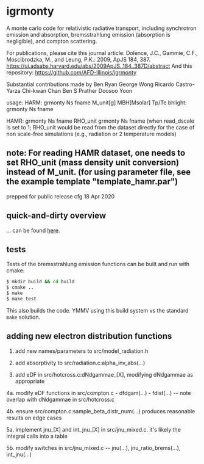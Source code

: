 # igrmonty

A monte carlo code for relativistic radiative transport, 
including synchrotron emission and absorption, bremsstrahlung
emission (absorption is negligible), and compton scattering.

For publications, please cite this journal article:
Dolence, J.C., Gammie, C.F., Moscibrodzka, M., and Leung, P.K.: 2009, ApJS 184, 387.
https://ui.adsabs.harvard.edu/abs/2009ApJS..184..387D/abstract
And this repository:
https://github.com/AFD-Illinois/igrmonty

Substantial contributions made by
Ben Ryan
George Wong
Ricardo Castro-Yarza
Chi-kwan Chan
Ben S Prather
Doosoo Yoon

usage: 
  HARM:    grmonty Ns fname M_unit[g] MBH[Msolar] Tp/Te
  bhlight: grmonty Ns fname

  HAMR:    grmonty Ns fname RHO_unit
           grmonty Ns fname          (when read_dscale is set to 1; RHO_unit would be read from the dataset directly for the case of non scale-free simulations (e.g., radiation or 2 temperature models)

  ## note: For reading HAMR dataset, one needs to set RHO_unit (mass density unit conversion) instead of M_unit.  (for using parameter file, see the example template "template_hamr.par")

prepped for public release
cfg 18 Apr 2020


## quick-and-dirty overview

... can be found [here](https://github.com/AFD-Illinois/igrmonty/blob/master/docs/tutorial.pdf).

## tests

Tests of the bremsstrahlung emission functions can be built and run with cmake:

```bash
$ mkdir build && cd build
$ cmake ..
$ make
$ make test
```

This also builds the code.  YMMV using this build system vs the standard `make` solution.

## adding new electron distribution functions

1. add new names/parameters to src/model_radiation.h

2. add absorptivity to src/radiation.c:alpha_inv_abs(...)

3. add eDF in src/hotcross.c:dNdgammae_[X], modifying dNdgammae as appropriate

4a. modify eDF functions in src/compton.c
    - dfdgam(...)
    - fdist(...)  -- note overlap with dNdgammae in src/hotcross.c

4b. ensure src/compton.c:sample_beta_distr_num(...) produces reasonable results on edge cases

5a. implement jnu_[X] and int_jnu_[X] in src/jnu_mixed.c. it's likely the integral calls into a table

5b. modify switches in src/jnu_mixed.c  -- jnu(...), jnu_ratio_brems(...), int_jnu(...)


